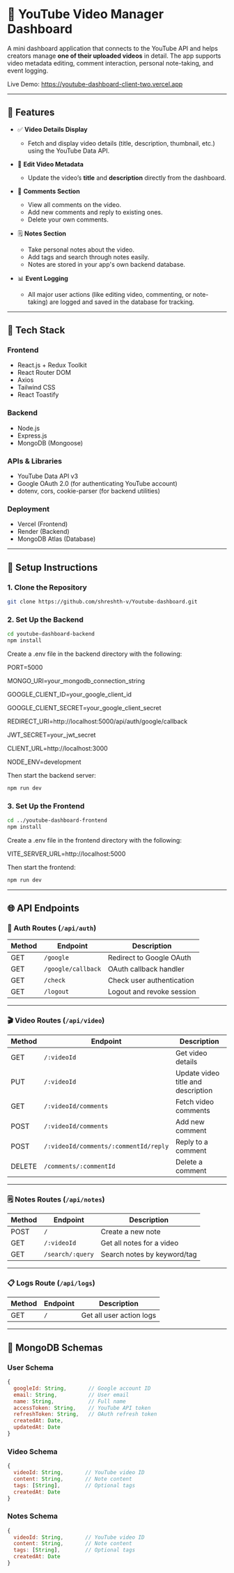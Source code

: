 # 🎥 YouTube Video Manager Dashboard

A mini dashboard application that connects to the YouTube API and helps creators manage **one of their uploaded videos** in detail. The app supports video metadata editing, comment interaction, personal note-taking, and event logging.

Live Demo: https://youtube-dashboard-client-two.vercel.app

---

## 🚀 Features

- ✅ **Video Details Display**
  - Fetch and display video details (title, description, thumbnail, etc.) using the YouTube Data API.
- 📝 **Edit Video Metadata**

  - Update the video’s **title** and **description** directly from the dashboard.

- 💬 **Comments Section**

  - View all comments on the video.
  - Add new comments and reply to existing ones.
  - Delete your own comments.

- 🗒️ **Notes Section**

  - Take personal notes about the video.
  - Add tags and search through notes easily.
  - Notes are stored in your app's own backend database.

- 📊 **Event Logging**
  - All major user actions (like editing video, commenting, or note-taking) are logged and saved in the database for tracking.

---

## 🧩 Tech Stack

### Frontend

- React.js + Redux Toolkit
- React Router DOM
- Axios
- Tailwind CSS
- React Toastify

### Backend

- Node.js
- Express.js
- MongoDB (Mongoose)

### APIs & Libraries

- YouTube Data API v3
- Google OAuth 2.0 (for authenticating YouTube account)
- dotenv, cors, cookie-parser (for backend utilities)

### Deployment

- Vercel (Frontend)
- Render (Backend)
- MongoDB Atlas (Database)

---

## 🔧 Setup Instructions

### 1. Clone the Repository

```bash
git clone https://github.com/shreshth-v/Youtube-dashboard.git
```

### 2. Set Up the Backend

```bash
cd youtube-dashboard-backend
npm install
```

Create a .env file in the backend directory with the following:

PORT=5000

MONGO_URI=your_mongodb_connection_string

GOOGLE_CLIENT_ID=your_google_client_id

GOOGLE_CLIENT_SECRET=your_google_client_secret

REDIRECT_URI=http://localhost:5000/api/auth/google/callback

JWT_SECRET=your_jwt_secret

CLIENT_URL=http://localhost:3000

NODE_ENV=development

Then start the backend server:

```bash
npm run dev
```

### 3. Set Up the Frontend

```bash
cd ../youtube-dashboard-frontend
npm install
```

Create a .env file in the frontend directory with the following:

VITE_SERVER_URL=http://localhost:5000

Then start the frontend:

```bash
npm run dev
```

---

## 🌐 API Endpoints

### 🔐 Auth Routes (`/api/auth`)

| Method | Endpoint           | Description               |
| ------ | ------------------ | ------------------------- |
| GET    | `/google`          | Redirect to Google OAuth  |
| GET    | `/google/callback` | OAuth callback handler    |
| GET    | `/check`           | Check user authentication |
| GET    | `/logout`          | Logout and revoke session |

---

### 🎬 Video Routes (`/api/video`)

| Method | Endpoint                              | Description                        |
| ------ | ------------------------------------- | ---------------------------------- |
| GET    | `/:videoId`                           | Get video details                  |
| PUT    | `/:videoId`                           | Update video title and description |
| GET    | `/:videoId/comments`                  | Fetch video comments               |
| POST   | `/:videoId/comments`                  | Add new comment                    |
| POST   | `/:videoId/comments/:commentId/reply` | Reply to a comment                 |
| DELETE | `/comments/:commentId`                | Delete a comment                   |

---

### 🗒️ Notes Routes (`/api/notes`)

| Method | Endpoint         | Description                 |
| ------ | ---------------- | --------------------------- |
| POST   | `/`              | Create a new note           |
| GET    | `/:videoId`      | Get all notes for a video   |
| GET    | `/search/:query` | Search notes by keyword/tag |

---

### 📋 Logs Route (`/api/logs`)

| Method | Endpoint | Description              |
| ------ | -------- | ------------------------ |
| GET    | `/`      | Get all user action logs |

---

## 🧬 MongoDB Schemas

### User Schema

```js
{
  googleId: String,       // Google account ID
  email: String,          // User email
  name: String,           // Full name
  accessToken: String,    // YouTube API token
  refreshToken: String,   // OAuth refresh token
  createdAt: Date,
  updatedAt: Date
}
```

### Video Schema

```js
{
  videoId: String,       // YouTube video ID
  content: String,       // Note content
  tags: [String],        // Optional tags
  createdAt: Date
}
```

### Notes Schema

```js
{
  videoId: String,       // YouTube video ID
  content: String,       // Note content
  tags: [String],        // Optional tags
  createdAt: Date
}
```
